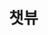 ---
layout: home

title: 챗뷰
titleTemplate: 채팅 모니터링 프로그램

hero:
  name: 챗뷰 v0.0.5
  text: 채팅 모니터링 프로그램
  tagline: 모니터 하나로 숲 / 치지직 / 아프리카도우미 채팅 모니터링
  image:
    src: /chat-view.svg
    alt: chat-view
  actions:
    - theme: brand
      text: 챗뷰 가이드
      link: /guide/
    - theme: alt
      text: 사용 방법 (Youtube)
      link: https://youtu.be/15xH4RvpjAE

features:
  - icon:
     dark: windows-white.svg
     light: windows-black.svg
     width: 100px
    title: Windows 다운로드
    linkText: 챗뷰.exe
    link: https://github.com/andongmin94/andongmin94/releases/download/chat-view-v0.0.5/Setup.0.0.5.exe
  - icon:
     dark: apple-white.svg
     light: apple-black.svg
     width: 100px
    title: (준비 중) Mac 다운로드
    linkText: 챗뷰.dmg
---